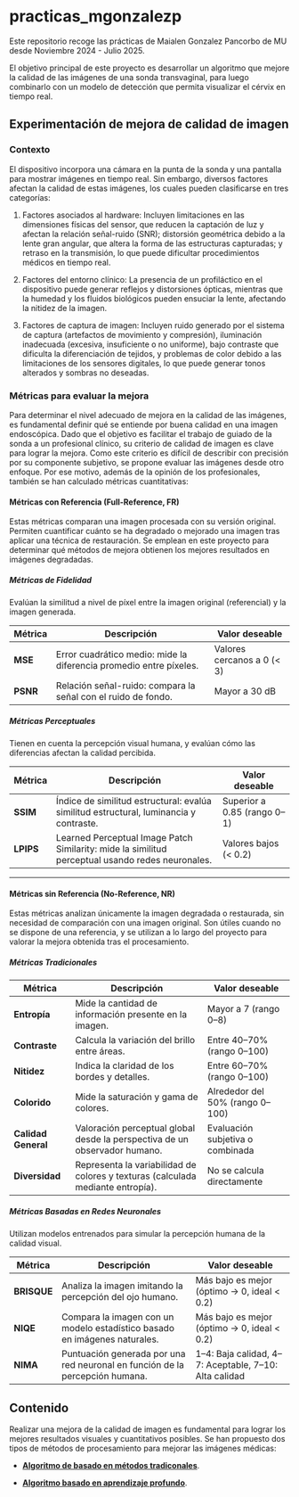 # practicas_mgonzalezp

Este repositorio recoge las prácticas de Maialen Gonzalez Pancorbo de MU desde Noviembre 2024 - Julio 2025.

El objetivo principal de este proyecto es desarrollar un algoritmo que mejore la calidad de las imágenes de una sonda transvaginal, para luego combinarlo con un modelo de detección que permita visualizar el cérvix en tiempo real. 

## Experimentación de mejora de calidad de imagen

### Contexto
El dispositivo incorpora una cámara en la punta de la sonda y una pantalla para mostrar imágenes en tiempo real. Sin embargo, diversos factores afectan la calidad de estas imágenes, los cuales pueden clasificarse en tres categorías:

1. Factores asociados al hardware: Incluyen limitaciones en las dimensiones físicas del sensor, que reducen la captación de luz y afectan la relación señal-ruido (SNR); distorsión geométrica debido a la lente gran angular, que altera la forma de las estructuras capturadas; y retraso en la transmisión, lo que puede dificultar procedimientos médicos en tiempo real.

2. Factores del entorno clínico: La presencia de un profiláctico en el dispositivo puede generar reflejos y distorsiones ópticas, mientras que la humedad y los fluidos biológicos pueden ensuciar la lente, afectando la nitidez de la imagen.

3. Factores de captura de imagen: Incluyen ruido generado por el sistema de captura (artefactos de movimiento y compresión), iluminación inadecuada (excesiva, insuficiente o no uniforme), bajo contraste que dificulta la diferenciación de tejidos, y problemas de color debido a las limitaciones de los sensores digitales, lo que puede generar tonos alterados y sombras no deseadas.

### Métricas para evaluar la mejora
Para determinar el nivel adecuado de mejora en la calidad de las imágenes, es fundamental definir qué se entiende por buena calidad en una imagen endoscópica. Dado que el objetivo es facilitar el trabajo de guiado de la sonda a un profesional clínico, su criterio de calidad de imagen es clave para lograr la mejora. Como este criterio es difícil de describir con precisión por su componente subjetivo, se propone evaluar las imágenes desde otro enfoque. Por ese motivo, además de la opinión de los profesionales, también se han calculado métricas cuantitativas: 

#### Métricas con Referencia (Full-Reference, FR)

Estas métricas comparan una imagen procesada con su versión original. Permiten cuantificar cuánto se ha degradado o mejorado una imagen tras aplicar una técnica de restauración. Se emplean en este proyecto para determinar qué métodos de mejora obtienen los mejores resultados en imágenes degradadas.

##### Métricas de Fidelidad

Evalúan la similitud a nivel de píxel entre la imagen original (referencial) y la imagen generada.

| Métrica | Descripción | Valor deseable |
|--------|-------------|----------------|
| **MSE** | Error cuadrático medio: mide la diferencia promedio entre píxeles. | Valores cercanos a 0 (< 3) |
| **PSNR** | Relación señal-ruido: compara la señal con el ruido de fondo. | Mayor a 30 dB |

##### Métricas Perceptuales

Tienen en cuenta la percepción visual humana, y evalúan cómo las diferencias afectan la calidad percibida.

| Métrica | Descripción | Valor deseable |
|--------|-------------|----------------|
| **SSIM** | Índice de similitud estructural: evalúa similitud estructural, luminancia y contraste. | Superior a 0.85 (rango 0–1) |
| **LPIPS** | Learned Perceptual Image Patch Similarity: mide la similitud perceptual usando redes neuronales. | Valores bajos (< 0.2) |

---

#### Métricas sin Referencia (No-Reference, NR)

Estas métricas analizan únicamente la imagen degradada o restaurada, sin necesidad de comparación con una imagen original. Son útiles cuando no se dispone de una referencia, y se utilizan a lo largo del proyecto para valorar la mejora obtenida tras el procesamiento.

##### Métricas Tradicionales

| Métrica | Descripción | Valor deseable |
|--------|-------------|----------------|
| **Entropía** | Mide la cantidad de información presente en la imagen. | Mayor a 7 (rango 0–8) |
| **Contraste** | Calcula la variación del brillo entre áreas. | Entre 40–70% (rango 0–100) |
| **Nitidez** | Indica la claridad de los bordes y detalles. | Entre 60–70% (rango 0–100) |
| **Colorido** | Mide la saturación y gama de colores. | Alrededor del 50% (rango 0–100) |
| **Calidad General** | Valoración perceptual global desde la perspectiva de un observador humano. | Evaluación subjetiva o combinada |
| **Diversidad** | Representa la variabilidad de colores y texturas (calculada mediante entropía). | No se calcula directamente |

##### Métricas Basadas en Redes Neuronales

Utilizan modelos entrenados para simular la percepción humana de la calidad visual.

| Métrica | Descripción | Valor deseable |
|--------|-------------|----------------|
| **BRISQUE** | Analiza la imagen imitando la percepción del ojo humano. | Más bajo es mejor (óptimo → 0, ideal < 0.2) |
| **NIQE** | Compara la imagen con un modelo estadístico basado en imágenes naturales. | Más bajo es mejor (óptimo → 0, ideal < 0.2) |
| **NIMA** | Puntuación generada por una red neuronal en función de la percepción humana. | 1–4: Baja calidad, 4–7: Aceptable, 7–10: Alta calidad |

## Contenido

Realizar una mejora de la calidad de imagen es fundamental para lograr los mejores resultados visuales y cuantitativos posibles. Se han propuesto dos tipos de métodos de procesamiento para mejorar las imágenes médicas:   

- **[Algoritmo de basado en métodos tradiconales](https://gitlab.com/vicomtech/v6/projects/VISUALIZE_INNITIUS/practicas_mgonzalezp/-/tree/develop/TFG_mgonzalezp/Algoritmo%20basado%20en%20m%C3%A9todos%20tradicionales)**.

- **[Algoritmo basado en aprendizaje profundo](https://gitlab.com/vicomtech/v6/projects/VISUALIZE_INNITIUS/practicas_mgonzalezp/-/tree/develop/Algoritmo%20basado%20en%20aprendizaje%20profundo)**.


